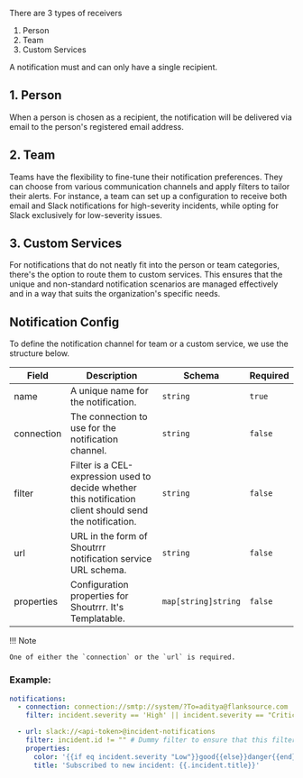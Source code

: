 There are 3 types of receivers

1. Person
2. Team
3. Custom Services

A notification must and can only have a single recipient.

## 1. Person

When a person is chosen as a recipient, the notification will be delivered via email to the person's registered email address.

## 2. Team

Teams have the flexibility to fine-tune their notification preferences. They can choose from various communication channels and apply filters to tailor their alerts. For instance, a team can set up a configuration to receive both email and Slack notifications for high-severity incidents, while opting for Slack exclusively for low-severity issues.

## 3. Custom Services

For notifications that do not neatly fit into the person or team categories, there's the option to route them to custom services. This ensures that the unique and non-standard notification scenarios are managed effectively and in a way that suits the organization's specific needs.

## Notification Config

To define the notification channel for team or a custom service, we use the structure below.

| Field      | Description                                                                                              | Schema              | Required |
| ---------- | -------------------------------------------------------------------------------------------------------- | ------------------- | -------- |
| name       | A unique name for the notification.                                                                      | `string`            | `true`   |
| connection | The connection to use for the notification channel.                                                      | `string`            | `false`  |
| filter     | Filter is a CEL-expression used to decide whether this notification client should send the notification. | `string`            | `false`  |
| url        | URL in the form of Shoutrrr notification service URL schema.                                             | `string`            | `false`  |
| properties | Configuration properties for Shoutrrr. It's Templatable.                                                 | `map[string]string` | `false`  |

!!! Note

    One of either the `connection` or the `url` is required.

### Example:

```yaml title="backend-team.yaml"
notifications:
  - connection: connection://smtp://system/?To=aditya@flanksource.com
    filter: incident.severity == 'High' || incident.severity == "Critical"

  - url: slack://<api-token>@incident-notifications
    filter: incident.id != "" # Dummy filter to ensure that this filter only runs for incident related notifications
    properties:
      color: '{{if eq incident.severity "Low"}}good{{else}}danger{{end}}'
      title: 'Subscribed to new incident: {{.incident.title}}'
```
